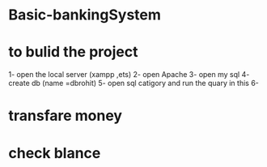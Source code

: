 # Basic-bankingSystem

# to bulid the project 
  1- open the local server (xampp ,ets)
  2- open Apache
  3- open my sql 
  4- create db (name =dbrohit)
  5- open sql catigory and run the quary in this
  6- 

# transfare money 
# check blance 
# 
